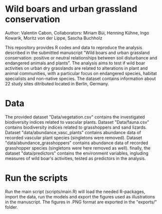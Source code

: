 # Wild boars and urban grassland conservation

Author: Valentin Cabon, Collaborators: Miriam Bùi, Henning Kühne, Ingo Kowarik, Moritz von der Lippe, Sascha Buchholz

This repository provides R codes and data to reproduce the analysis described in the submitted manuscript "Wild boars and urban grassland conservation: positive or neutral relationships between soil disturbance and endangered animals and plants". The analysis aims to test if wild boar activities on urban dry grasslands are related to alterations in plant and animal communities, with a particular focus on endangered species, habitat specialists and non-native species. The dataset contains information about 22 study sites ditributed located in Berlin, Germany. 

# Data

The provided dataset "Data/vegetation.csv" contains the investigated biodiversity indices related to vascular plants. Dataset "Data/fauna.csv" contains biodiversity indices related to grasshoppers and sand lizards. Dataset "data/abundance_vasc_plants" contains abundance data of recorded vascular plant species (singletons were removed). Dataset "data/abundance_grasshoppers" contains abundance data of recorded grasshopper species (singletons were here removed as well). finally, the dataset "data/predictors" contains the environment variables, ingluding measures of wild boar's activities, tested as predictors in the analysis.

# Run the scripts

Run the main script (scripts/main.R) will load the needed R-packages, import the data, run the models and export the figures used as illustrations in the manuscript. The figures in .PNG format are exported in the "exports/" folder.
